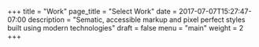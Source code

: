+++
title = "Work"
page_title = "Select Work"
date = 2017-07-07T15:27:47-07:00
description = "Sematic, accessible markup and pixel perfect styles built using modern technologies"
draft = false
menu = "main"
weight = 2
+++
